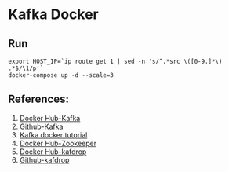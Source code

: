 # Kafka Docker

## Run

    export HOST_IP=`ip route get 1 | sed -n 's/^.*src \([0-9.]*\) .*$/\1/p'`
    docker-compose up -d --scale=3

## References:

1. [Docker Hub-Kafka](https://hub.docker.com/r/wurstmeister/kafka)
2. [Github-Kafka](https://github.com/wurstmeister/kafka-docker)
3. [Kafka docker tutorial](http://wurstmeister.github.io/kafka-docker/)
4. [Docker Hub-Zookeeper](https://hub.docker.com/_/zookeeper)
5. [Docker Hub-kafdrop](https://hub.docker.com/r/obsidiandynamics/kafdrop)
6. [Github-kafdrop](https://hub.docker.com/r/obsidiandynamics/kafdrop)
